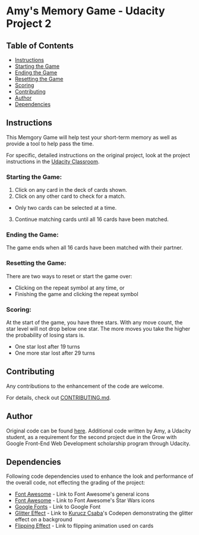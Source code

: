 # Amy's Memory Game - Udacity Project 2

## Table of Contents

* [Instructions](#instructions)
* [Starting the Game](#starting-the-game)
* [Ending the Game](#ending-the-game)
* [Resetting the Game](#resetting-the-game)
* [Scoring](#scoring)
* [Contributing](#contributing)
* [Author](#author)
* [Dependencies](#dependencies)

## Instructions <a id="instructions"></a>

This Memgory Game will help test your short-term memory as well as provide a tool to help pass the time.

For specific, detailed instructions on the original project, look at the project instructions in the [Udacity Classroom](https://classroom.udacity.com/me).

### Starting the Game: <a id="starting-the-game"></a>
1. Click on any card in the deck of cards shown.
2. Click on any other card to check for a match.
  - Only two cards can be selected at a time.
3. Continue matching cards until all 16 cards have been matched.

### Ending the Game:<a id="ending-the-game"></a>
The game ends when all 16 cards have been matched with their partner.

### Resetting the Game:<a id="resetting-the-game"></a>
There are two ways to reset or start the game over:
- Clicking on the repeat symbol at any time, or
- Finishing the game and clicking the repeat symbol

### Scoring: <a id="scoring"></a>
At the start of the game, you have three stars. With any move count, the star level will not drop below one star. The more moves you take the higher the probability of losing stars is.
- One star lost after 19 turns
- One more star lost after 29 turns



## Contributing <a id="contributing"></a>

Any contributions to the enhancement of the code are welcome.

For details, check out [CONTRIBUTING.md](CONTRIBUTING.md).

## Author <a id="author"></a>
Original code can be found [here](https://github.com/udacity/fend-project-memory-game).
Additional code written by Amy, a Udacity student, as a requirement for the second project due in the Grow with Google Front-End Web Development scholarship program through Udacity.

## Dependencies
Following code dependencies used to enhance the look and performance of the overall code, not effecting the grading of the project:
- [Font Awesome](https://maxcdn.bootstrapcdn.com/font-awesome/4.6.1/css/font-awesome.min.css) - Link to Font Awesome's general icons
- [Font Awesome](https://use.fontawesome.com/releases/v5.1.0/css/all.css) - Link to Font Awesome's Star Wars icons
- [Google Fonts](https://fonts.googleapis.com/css?family=Coda) - Link to Google Font
- [Glitter Effect](https://codepen.io/kucsatax/pen/vyWevX) - Link to [Kurucz Csaba](https://codepen.io/kucsatax/)'s Codepen demonstrating the glitter effect on a background
- [Flipping Effect](http://jsbin.com/fulocomu/1/edit?html,css,output) - Link to flipping animation used on cards
